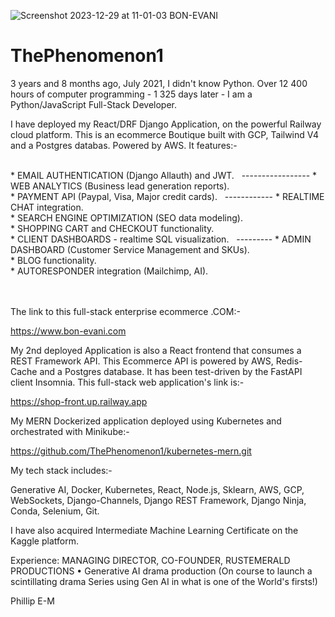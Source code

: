 
![Screenshot 2023-12-29 at 11-01-03 BON-EVANI](https://github.com/user-attachments/assets/45bbb4e7-6f7d-4488-9894-fc1f5d458dc8)


# ThePhenomenon1

3 years and 8 months ago, July 2021, I didn't know Python. Over 12 400 hours of computer programming - 1 325 days later - I am a Python/JavaScript Full-Stack Developer.

I have deployed my React/DRF Django Application, on the powerful Railway cloud platform. 
This is an ecommerce Boutique built with GCP, Tailwind V4 and a Postgres databas. Powered by AWS. It features:-

<br>
* EMAIL AUTHENTICATION (Django Allauth) and JWT.  &nbsp; -----------------  * WEB ANALYTICS (Business lead generation reports).

<br>
* PAYMENT API (Paypal, Visa, Major credit cards).  &nbsp; ------------  * REALTIME CHAT integration.

<br>
* SEARCH ENGINE OPTIMIZATION (SEO data modeling).

<br>
* SHOPPING CART and CHECKOUT functionality.

<br>
* CLIENT DASHBOARDS - realtime SQL visualization.  &nbsp; ---------  * ADMIN DASHBOARD (Customer Service Management and SKUs).

<br>
* BLOG functionality. 

<br>
* AUTORESPONDER integration (Mailchimp, AI).

\
\
The link to this full-stack enterprise ecommerce .COM:-

https://www.bon-evani.com

My 2nd deployed Application is also a React frontend that consumes a REST Framework API. 
This Ecommerce API is powered by AWS, Redis-Cache and a Postgres database. It has been test-driven by the FastAPI client Insomnia.
This full-stack web application's link is:-

https://shop-front.up.railway.app

My MERN Dockerized application deployed using Kubernetes and orchestrated with Minikube:-

https://github.com/ThePhenomenon1/kubernetes-mern.git

My tech stack includes:-

Generative AI,
Docker,
Kubernetes,
React,
Node.js,
Sklearn,
AWS,
GCP,
WebSockets,
Django-Channels,
Django REST Framework,
Django Ninja,
Conda,
Selenium,
Git.

I have also acquired Intermediate Machine Learning Certificate on the Kaggle platform.

Experience: MANAGING DIRECTOR, CO-FOUNDER, RUSTEMERALD PRODUCTIONS
•	Generative AI drama production (On course to launch a scintillating drama Series using Gen AI in what is one of the World's firsts!)


Phillip E-M
